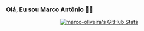 ### Olá, Eu sou Marco Antônio 🙋‍♂️

<div  align="center"> 
    <a href="https://awesome-github-stats.azurewebsites.net/index.html??cardType=github&theme=github-dark">    
      <img  alt="marco-oliveira's GitHub Stats" src="https://awesome-github-stats.azurewebsites.net/user-stats/marco-oliveira?cardType=github&theme=github-dark" /> 
    </a>
</div>
